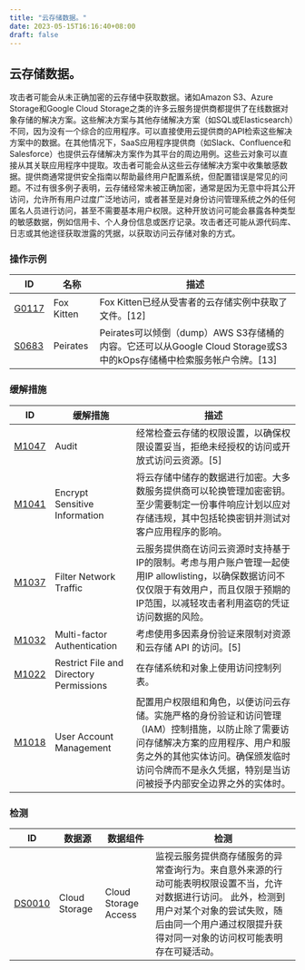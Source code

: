 ```yaml
---
title: "云存储数据。"
date: 2023-05-15T16:16:40+08:00
draft: false
---
```

## 云存储数据。
攻击者可能会从未正确加密的云存储中获取数据。诸如Amazon S3、Azure Storage和Google Cloud Storage之类的许多云服务提供商都提供了在线数据对象存储的解决方案。这些解决方案与其他存储解决方案（如SQL或Elasticsearch）不同，因为没有一个综合的应用程序。可以直接使用云提供商的API检索这些解决方案中的数据。在其他情况下，SaaS应用程序提供商（如Slack、Confluence和Salesforce）也提供云存储解决方案作为其平台的周边用例。这些云对象可以直接从其关联应用程序中提取。攻击者可能会从这些云存储解决方案中收集敏感数据。提供商通常提供安全指南以帮助最终用户配置系统，但配置错误是常见的问题。不过有很多例子表明，云存储经常未被正确加密，通常是因为无意中将其公开访问，允许所有用户过度广泛地访问，或者甚至是对身份访问管理系统之外的任何匿名人员进行访问，甚至不需要基本用户权限。这种开放访问可能会暴露各种类型的敏感数据，例如信用卡、个人身份信息或医疗记录。攻击者还可能从源代码库、日志或其他途径获取泄露的凭据，以获取访问云存储对象的方式。
### 操作示例

|ID|名称|描述|
|----|----|----|
|[G0117]()|Fox Kitten|Fox Kitten已经从受害者的云存储实例中获取了文件。[12]|
|[S0683]()|Peirates|Peirates可以倾倒（dump）AWS S3存储桶的内容。它还可以从Google Cloud Storage或S3中的kOps存储桶中检索服务帐户令牌。[13]|

### 缓解措施

|  ID   | 缓解措施  | 描述|
|  ----  | ----  |----|
|[M1047]()|Audit|经常检查云存储的权限设置，以确保权限设置妥当，拒绝未经授权的访问或开放式访问云资源。[5]|
|[M1041]()|Encrypt Sensitive Information|将云存储中储存的数据进行加密。大多数服务提供商可以轮换管理加密密钥。至少需要制定一份事件响应计划以应对存储违规，其中包括轮换密钥并测试对客户应用程序的影响。|
|[M1037]()|Filter Network Traffic|云服务提供商在访问云资源时支持基于IP的限制。考虑与用户账户管理一起使用IP allowlisting，以确保数据访问不仅仅限于有效用户，而且仅限于预期的IP范围，以减轻攻击者利用盗窃的凭证访问数据的风险。|
|[M1032]()|Multi-factor Authentication|考虑使用多因素身份验证来限制对资源和云存储 API 的访问。[5]|
|[M1022]()|Restrict File and Directory Permissions|在存储系统和对象上使用访问控制列表。|
|[M1018]()|User Account Management|配置用户权限组和角色，以便访问云存储。实施严格的身份验证和访问管理（IAM）控制措施，以防止除了需要访问存储解决方案的应用程序、用户和服务之外的其他实体访问。确保颁发临时访问令牌而不是永久凭据，特别是当访问被授予内部安全边界之外的实体时。|

### 检测

|  ID   | 数据源  | 数据组件|检测|
|  ----  | ----  |----|----|
|[DS0010]()|Cloud Storage|Cloud Storage Access|监视云服务提供商存储服务的异常查询行为。来自意外来源的行动可能表明权限设置不当，允许对数据进行访问。 此外，检测到用户对某个对象的尝试失败，随后由同一个用户通过权限提升获得对同一对象的访问权可能表明存在可疑活动。|

